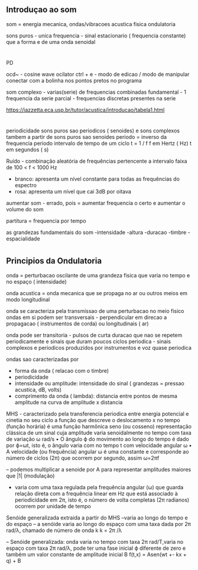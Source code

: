 
Introduçao ao som
---

som = energia mecanica, ondas/vibracoes acustica
fisica ondulatoria

sons puros - unica frequencia - sinal estacionario ( frequencia constante) que a forma e de uma onda senoidal
#
PD

ocd~ - cosine wave ocilator
ctrl + e - modo de edicao / modo de manipular
conectar com a bolinha nos pontos pretos no programa

som complexo - varias(serie) de frequencias combinadas 
fundamental - 1 frequencia da serie
parcial - frequencias discretas presentes na serie

https://iazzetta.eca.usp.br/tutor/acustica/introducao/tabela1.html
#

periodicidade
sons puros sao periodicos ( senoides) e sons complexos tambem a partir de sons puros sao senoides
periodo = inverso da frequencia
periodo intervalo de tempo de um ciclo
t = 1 / f
f em Hertz ( Hz)
t em segundos ( s)

Ruído - combinação aleatória de frequências pertencente a intervalo
faixa de 100 < f < 1000 Hz
- branco: apresenta um nível constante para todas as frequências do espectro
- rosa: apresenta um nível que cai 3dB por oitava

aumentar som - errado, pois = aumentar frequencia
o certo e aumentar o volume do som

partitura = frequencia por tempo

as grandezas fundamentais do som
-intensidade
-altura
-duracao
-timbre
-espacialidade

#
Principios da Ondulatoria
-

onda = perturbacao oscilante de uma grandeza fisica que varia no tempo e no espaço ( intensidade)

onda acustica = onda mecanica que se propaga no ar ou outros meios em modo longitudinal

onda se caracteriza pela transmissao de uma perturbacao no meio fisico
ondas em si podem ser transversais - perpendicular em direcao a propagacao ( instrumentos de corda) ou longitudinais ( ar)

onda pode ser transitoria - pulsos de curta duracao que nao se repetem periodicamente e sinais que duram poucos ciclos
              periodica - sinais complexos e periodicos produzidos por instrumentos e voz
              quase periodica
              
ondas sao caracterizadas por
- forma da onda ( relacao com o timbre)
- periodicidade
- intensidade ou amplitude: intensidade do sinal ( grandezas = pressao acustica, dB, volts)
- comprimento da onda ( lambda): distancia entre pontos de mesma amplitude na curva de amplitude x distancia

MHS - caracterizado pela transferencia periodica entre energia potencial e cinetia no seu ciclo
a função que descreve o deslocamento x no tempo (função horária) é uma função harmônica seno (ou cosseno)
representação clássica de um sinal cuja amplitude varia senoidalmente no tempo com taxa de variação ω rad/s
• O ângulo ϕ do movimento ao longo do tempo é dado por ϕ=ωt, isto é, o ângulo varia com no tempo t com velocidade angular ω
• A velocidade (ou frequência) angular ω é uma constante e corresponde ao número de ciclos (2π) que ocorrem por segundo, assim ω=2πf

– podemos multiplicar a senoide por A para
representar amplitudes maiores que |1|
(modulação)
- varia com uma taxa regulada
pela frequência angular (ω) que guarda
relação direta com a frequência linear
em Hz que está associado à periodicidade em
2π, isto é, o número de volta completas (2π
radianos) ocorrem por unidade de tempo

Senóide generalizada
extraida a partir do MHS
–varia ao longo do tempo e do espaço
– a senóide varia ao longo do espaço com uma taxa dada por 2π rad/λ, chamado de número de
onda k
k = 2π /λ

– Senóide generalizada: onda varia no tempo com taxa 2π rad/T,varia
no espaço com taxa 2π rad/λ, pode ter uma fase inicial ϕ diferente de
zero e também um valor constante de amplitude inicial B
f(t,x) = Asen(wt +- kx + q) + B

